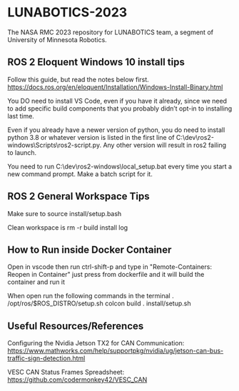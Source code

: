 # LUNABOTICS-2023

The NASA RMC 2023 repository for LUNABOTICS team, a segment of University of Minnesota Robotics.

## ROS 2 Eloquent Windows 10 install tips

Follow this guide, but read the notes below first.
<https://docs.ros.org/en/eloquent/Installation/Windows-Install-Binary.html>

You DO need to install VS Code, even if you have it already, since we need to add specific build components that you probably didn’t opt-in to installing last time.

Even if you already have a newer version of python, you do need to install python 3.8 or whatever version is listed in the first line of C:\dev\ros2-windows\Scripts\ros2-script.py. Any other version will result in ros2 failing to launch.

You need to run C:\dev\ros2-windows\local_setup.bat every time you start a new command prompt. Make a batch script for it.

## ROS 2 General Workspace Tips

Make sure to source install/setup.bash

Clean workspace is rm -r build install log

## How to Run inside Docker Container
Open in vscode then run ctrl-shift-p and type in "Remote-Containers: Reopen in Container"
just press from dockerfile and it will build the container and run it

When open run the following commands in the terminal
. /opt/ros/$ROS_DISTRO/setup.sh
colcon build
. install/setup.sh

## Useful Resources/References

Configuring the Nvidia Jetson TX2 for CAN Communication: https://www.mathworks.com/help/supportpkg/nvidia/ug/jetson-can-bus-traffic-sign-detection.html

VESC CAN Status Frames Spreadsheet: https://github.com/codermonkey42/VESC_CAN
